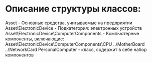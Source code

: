 # Описание структуры классов:
Asset - Основные средства, учитываемые на предприятии
Asset\ElectronicDevice - Подкатегория: электронных устройств
Asset\ElectronicDevice\ComputerComponents - Компьютерные компоненты, включающие:
Asset\ElectronicDevice\ComputerComponents\CPU
						 			  ..\MotherBoard
						      		  ..\NetworkCard
PersonalComputer - класс, содержит в себе набор компонентов